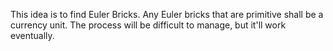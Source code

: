 This idea is to find Euler Bricks. Any Euler bricks that are primitive shall be a currency unit. The process will be difficult to manage, but it'll work eventually.

